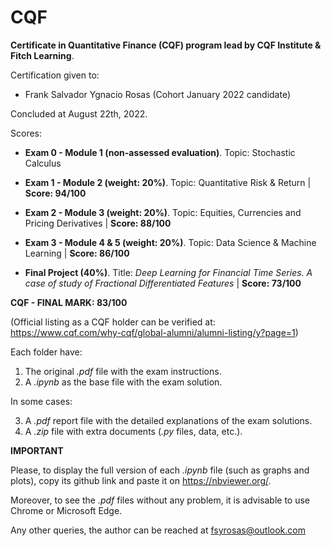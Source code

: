 # CQF
**Certificate in Quantitative Finance (CQF) program lead by CQF Institute &amp; Fitch Learning**.

Certification given to:

  - Frank Salvador Ygnacio Rosas (Cohort January 2022 candidate)

Concluded at August 22th, 2022.

Scores:

- **Exam 0 - Module 1 (non-assessed evaluation)**. Topic: Stochastic Calculus

- **Exam 1 - Module 2 (weight: 20%)**. Topic: Quantitative Risk & Return | **Score: 94/100**

- **Exam 2 - Module 3 (weight: 20%)**. Topic: Equities, Currencies and Pricing Derivatives | **Score: 88/100**

- **Exam 3 - Module 4 & 5 (weight: 20%)**. Topic: Data Science & Machine Learning | **Score: 86/100**

- **Final Project (40%)**. Title: _Deep Learning for Financial Time Series. A case of study of Fractional Differentiated Features_  | **Score: 73/100**

**CQF - FINAL MARK: 83/100**

(Official listing as a CQF holder can be verified at: https://www.cqf.com/why-cqf/global-alumni/alumni-listing/y?page=1)


Each folder have: 

1) The original _.pdf_ file with the exam instructions.
2) A _.ipynb_ as the base file with the exam solution.

In some cases: 

3) A _.pdf_ report file with the detailed explanations of the exam solutions.
4) A _.zip_ file with extra documents (_.py_ files, data, etc.).

**IMPORTANT**

Please, to display the full version of each _.ipynb_ file (such as graphs and plots), copy its github link and paste it on https://nbviewer.org/.

Moreover, to see the _.pdf_ files without any problem, it is advisable to use Chrome or Microsoft Edge.  

Any other queries, the author can be reached at fsyrosas@outlook.com
